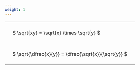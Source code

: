 ```yaml
---
weight: 1
---
```


<style type="text/css">
#T_0d69a th.col_heading {
  text-align: left;
  font-size: 1em;
}
#T_0d69a td {
  text-align: left;
  font-size: 1em;
  padding: 1.5em;
}
</style>
<table id="T_0d69a">
  <thead>
  </thead>
  <tbody>
    <tr>
      <td id="T_0d69a_row0_col0" class="data row0 col0" >$ \sqrt{xy} = \sqrt{x} \times \sqrt{y} $</td>
    </tr>
    <tr>
      <td id="T_0d69a_row1_col0" class="data row1 col0" >$ \sqrt{\dfrac{x}{y}} = \dfrac{\sqrt{x}}{\sqrt{y}} $</td>
    </tr>
  </tbody>
</table>

